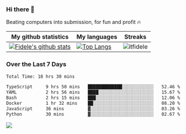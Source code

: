 ### Hi there 👋
<p>Beating computers into submission, for fun and profit 🔥</p>

|My github statistics|My languages|Streaks|
|-|-|-|
|[![Fidele's github stats](https://github-readme-stats.vercel.app/api?username=itfidele&count_private=true&show_icons=true&theme=dark&hide_title=true)](https://github.com/itfidele)|[![Top Langs](https://github-readme-stats.vercel.app/api/top-langs/?username=itfidele&show_icons=true&langs_count=8&theme=dark&layout=compact&hide_title=true)](https://github.com/itfidele)|![itfidele](https://github-readme-streak-stats.herokuapp.com/?user=itfidele&theme=dark)

### Over the Last 7 Days
<!--START_SECTION:waka-->

```txt
Total Time: 18 hrs 30 mins

TypeScript     9 hrs 50 mins   █████████████░░░░░░░░░░░░   52.46 %
YAML           2 hrs 56 mins   ████░░░░░░░░░░░░░░░░░░░░░   15.67 %
Bash           2 hrs 15 mins   ███░░░░░░░░░░░░░░░░░░░░░░   12.06 %
Docker         1 hr 32 mins    ██░░░░░░░░░░░░░░░░░░░░░░░   08.20 %
JavaScript     36 mins         ▓░░░░░░░░░░░░░░░░░░░░░░░░   03.26 %
Python         30 mins         ▓░░░░░░░░░░░░░░░░░░░░░░░░   02.67 %
```

<!--END_SECTION:waka-->



![](https://komarev.com/ghpvc/?username=itfidele)
